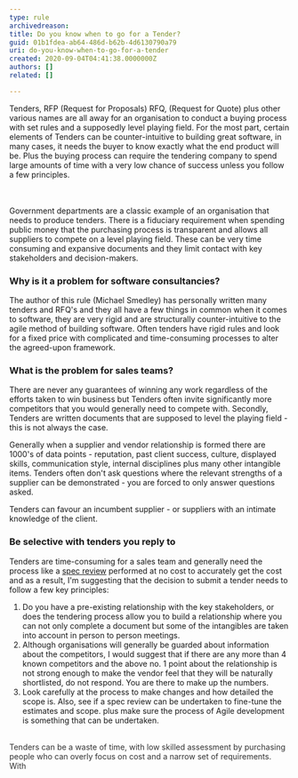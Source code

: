 ```yaml
---
type: rule
archivedreason: 
title: Do you know when to go for a Tender?
guid: 01b1fdea-ab64-486d-b62b-4d6130790a79
uri: do-you-know-when-to-go-for-a-tender
created: 2020-09-04T04:41:38.0000000Z
authors: []
related: []

---
```



​Tenders, RFP (Request for Proposals) RFQ, (Request for Quote) plus other various names are all away for an organisation to conduct a buying process with set rules and a supposedly level playing field. For the most part, certain elements of Tenders can be counter-intuitive&#160;to building great software, in many cases, it needs the buyer to know exactly what the end product will be. Plus the buying process can require the tendering company to spend large amounts of time with a very low chance of success unless you follow a few principles.<br>
<br><excerpt class='endintro'></excerpt><br>
<p>​​Government departments are a classic example of an organisation that needs to produce tenders. There is a fiduciary requirement when spending public money that the purchasing process is transparent and allows all suppliers to compete on a level playing field. These can be very time consuming and expansive documents and they limit contact with key stakeholders and decision-makers.<br></p><h3 class="ssw15-rteElement-H3">​Why is it a problem for software consultancies?<br></h3><p>The author of this rule (Michael Smedley) has personally written many tenders and RFQ's and they all have a few things in common when it comes to software, they are very rigid and are structurally counter-intuitive to the agile method of building software. Often tenders have rigid rules and look for a fixed price with complicated and time-consuming processes to alter the agreed-upon framework.<br></p><h3 class="ssw15-rteElement-H3">​What is the problem for sales teams?<br></h3><p>​There are never any guarantees of winning any work&#160;​regardless of the efforts taken to win business but Tenders often invite significantly more competitors that you would generally need to compete with. Secondly, Tenders are written documents that are supposed to level the playing field - this is not always the case.&#160;<br></p><p>Generally when a supplier and vendor relationship is formed there are 1000's of data points - reputation, past client success, culture, displayed skills, communication style, internal disciplines plus many other intangible items. Tenders often don't ask questions where the relevant strengths of a supplier can be demonstrated - you are forced to only answer questions asked.<br></p><p>Tenders can favour an&#160;incumbent supplier - or suppliers with an intimate knowledge of the client.<br></p><h3 class="ssw15-rteElement-H3">​Be selective with tenders you reply to<br></h3><p class="ssw15-rteElement-P">​Tenders are time-consuming for a sales team and generally need the process like a <a href="/_layouts/15/FIXUPREDIRECT.ASPX?WebId=3dfc0e07-e23a-4cbb-aac2-e778b71166a2&amp;TermSetId=07da3ddf-0924-4cd2-a6d4-a4809ae20160&amp;TermId=35fd7784-942a-43ec-8a4b-6edf2fc601ba">spec review​</a>&#160;performed at no cost to accurately get the cost and as a result, I'm suggesting that the decision to submit a tender needs to follow a few key principles&#58;<br></p><ol><li>​Do you have a pre-existing relationship&#160;with the key stakeholders​​, or does the tendering process allow you to build a relationship where you can not only complete a document but some of the intangibles are taken into account in person to person meetings.<br></li><li>Although organisations will generally be guarded about information about the competitors, I would suggest that if there are any more than 4 known competitors and the above&#160;no. 1&#160;point about the relationship is not strong enough to make the vendor feel that they will be naturally shortlisted, do not respond. You are there to make up the numbers.<br></li><li>Look carefully at the process to make changes and how detailed the scope is. Also, see if a spec review can be undertaken to fine-tune the estimates and scope. plus make sure the process of Agile development is something that can be undertaken.<br></li></ol><div><font color="#333333"><br></font></div><div><font color="#333333">Tenders can be a waste of time, with low skilled assessment by purchasing people who can overly focus on cost and a narrow set of requirements. With&#160;</font></div><p><br><br></p><p><br></p><p><br><br></p>


